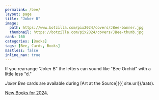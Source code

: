 ```yaml
---
permalink: /bee/
layout: page
title: "Joker B"
image:
  path: https://www.botzilla.com/pix2024/covers/JBee-banner.jpg
  thumbnail: https://botzilla.com/pix2024/covers/JBee-thumb.jpg
rank: 160
categories: [Books]
tags: [Bee, Cards, Books]
mastless: false
inline_nav: true
---
```


If you rearrange "Joker B" the letters can sound like "Bee Orchid" with a little less "d."

_Joker Bee_ cards are available during [Art at the Source]({{ site.url}}/aats).

<a href="{{ site.url }}/book24">New Books for 2024.</a>
